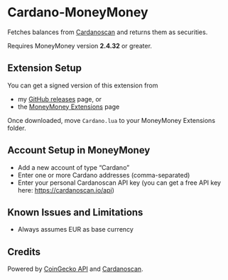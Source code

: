 # Cardano-MoneyMoney

Fetches balances from [Cardanoscan](https://cardanoscan.io) and returns them as securities.

Requires MoneyMoney version **2.4.32** or greater.

## Extension Setup

You can get a signed version of this extension from

* my [GitHub releases](https://github.com/aaronk6/Cardano-MoneyMoney/releases/latest) page, or
* the [MoneyMoney Extensions](https://moneymoney-app.com/extensions/) page

Once downloaded, move `Cardano.lua` to your MoneyMoney Extensions folder.

## Account Setup in MoneyMoney

* Add a new account of type “Cardano”
* Enter one or more Cardano addresses (comma-separated)
* Enter your personal Cardanoscan API key (you can get a free API key here: https://cardanoscan.io/api)

## Known Issues and Limitations

* Always assumes EUR as base currency

## Credits

Powered by [CoinGecko API](https://www.coingecko.com/en/api) and [Cardanoscan](https://cardanoscan.io).

